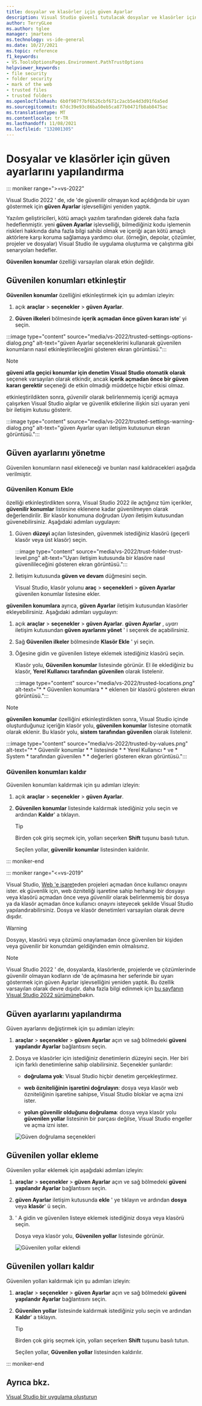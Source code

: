 ```yaml
---
title: dosyalar ve klasörler için güven Ayarlar
description: Visual Studio güvenli tutulacak dosyalar ve klasörler için güven ayarlarını değiştirmeyi öğrenin.
author: TerryGLee
ms.author: tglee
manager: jmartens
ms.technology: vs-ide-general
ms.date: 10/27/2021
ms.topic: reference
f1_keywords:
- VS.ToolsOptionsPages.Environment.PathTrustOptions
helpviewer_keywords:
- file security
- folder security
- mark of the web
- trusted files
- trusted folders
ms.openlocfilehash: 6b0f907f7bf6526cbf671c2acb5e4d3d91f6a5ed
ms.sourcegitcommit: 67dc39e93c86ba50eb5ca877b0471fb8ab8475ac
ms.translationtype: MT
ms.contentlocale: tr-TR
ms.lasthandoff: 11/08/2021
ms.locfileid: "132001305"
---
```

# <a name="configure-trust-settings-for-files-and-folders"></a>Dosyalar ve klasörler için güven ayarlarını yapılandırma

::: moniker range=">=vs-2022"

Visual Studio 2022 ' de, ıde 'de güvenilir olmayan kod açıldığında bir uyarı göstermek için **güven Ayarlar** işlevselliğini yeniden yaptık. 

Yazılım geliştiricileri, kötü amaçlı yazılım tarafından giderek daha fazla hedeflenmiştir. yeni **güven Ayarlar** işlevselliği, bilmediğiniz kodu işlemenin riskleri hakkında daha fazla bilgi sahibi olmak ve içeriği açan kötü amaçlı aktörlere karşı koruma sağlamaya yardımcı olur. (örneğin, depolar, çözümler, projeler ve dosyalar) Visual Studio ile uygulama oluşturma ve çalıştırma gibi senaryoları hedefler. 

**Güvenilen konumlar** özelliği varsayılan olarak etkin değildir. 

## <a name="enable-trusted-locations"></a>Güvenilen konumları etkinleştir

**Güvenilen konumlar** özelliğini etkinleştirmek için şu adımları izleyin:

1. açık **araçlar** > **seçenekler** > **güven Ayarlar**.

2. **Güven ilkeleri** bölmesinde **içerik açmadan önce güven kararı iste**' yi seçin.

:::image type="content" source="media/vs-2022/trusted-settings-options-dialog.png" alt-text="güven Ayarlar seçeneklerini kullanarak güvenilen konumların nasıl etkinleştirileceğini gösteren ekran görüntüsü.":::

> [!NOTE]
> **güveni atla geçici konumlar için denetim Visual Studio otomatik olarak** seçenek varsayılan olarak etkindir, ancak **içerik açmadan önce bir güven kararı gerektir** seçeneği de etkin olmadığı müddetçe hiçbir etkisi olmaz.

etkinleştirildikten sonra, *güvenilir* olarak belirlenmemiş içeriği açmaya çalışırken Visual Studio algılar ve güvenlik etkilerine ilişkin sizi uyaran yeni bir iletişim kutusu gösterir.

:::image type="content" source="media/vs-2022/trusted-settings-warning-dialog.png" alt-text="güven Ayarlar uyarı iletişim kutusunun ekran görüntüsü.":::

## <a name="manage-trust-settings"></a>Güven ayarlarını yönetme

Güvenilen konumların nasıl ekleneceği ve bunları nasıl kaldıracekleri aşağıda verilmiştir.

### <a name="add-trusted-locations"></a>Güvenilen Konum Ekle

özelliği etkinleştirdikten sonra, Visual Studio 2022 ile açtığınız tüm içerikler, **güvenilir konumlar** listesine eklenene kadar güvenilmeyen olarak değerlendirilir.  Bir klasör konumuna doğrudan *Uyarı* iletişim kutusundan güvenebilirsiniz. Aşağıdaki adımları uygulayın:

1. Güven **düzeyi** açılan listesinden, güvenmek istediğiniz klasörü (geçerli klasör veya üst klasör) seçin.

   :::image type="content" source="media/vs-2022/trust-folder-trust-level.png" alt-text="Uyarı iletişim kutusunda bir klasöre nasıl güvenilileceğini gösteren ekran görüntüsü.":::

1. İletişim kutusunda **güven ve devam** düğmesini seçin.

   Visual Studio, klasör yolunu **araç**  > **seçenekleri** > **güven Ayarlar** güvenilen konumlar listesine ekler.

**güvenilen konumlara** ayrıca, **güven Ayarlar** iletişim kutusundan klasörler ekleyebilirsiniz. Aşağıdaki adımları uygulayın:

1. açık **araçlar**  >  **seçenekler**  >  **güven Ayarlar**. **güven Ayarlar** , *uyarı* iletişim kutusundan **güven ayarlarını yönet** ' i seçerek de açabilirsiniz.

2. Sağ **Güvenilen ilkeler** bölmesinde **Klasör Ekle** ' yi seçin.

3. Öğesine gidin ve güvenilen listeye eklemek istediğiniz klasörü seçin.

   Klasör yolu, **Güvenilen konumlar** listesinde görünür. El ile eklediğiniz bu klasör, **Yerel Kullanıcı** **tarafından güvenilen** olarak listelenir.
   
   :::image type="content" source="media/vs-2022/trusted-locations.png" alt-text="* * Güvenilen konumlara * * eklenen bir klasörü gösteren ekran görüntüsü.":::

> [!NOTE]
> **güvenilen konumlar** özelliğini etkinleştirdikten sonra, Visual Studio içinde oluşturduğunuz içeriğin klasör yolu, **güvenilen konumlar** listesine otomatik olarak eklenir. Bu klasör yolu, **sistem** **tarafından güvenilen** olarak listelenir.
> 
> :::image type="content" source="media/vs-2022/trusted-by-values.png" alt-text="* * Güvenilir konumlar * * listesinde * * Yerel Kullanıcı * ve * System * tarafından güvenilen * * değerleri gösteren ekran görüntüsü.":::

### <a name="remove-trusted-locations"></a>Güvenilen konumları kaldır

Güvenilen konumları kaldırmak için şu adımları izleyin:

1. açık **araçlar** > **seçenekler** > **güven Ayarlar**.

2. **Güvenilen konumlar** listesinde kaldırmak istediğiniz yolu seçin ve ardından **Kaldır**' a tıklayın.

   > [!TIP]
   > Birden çok giriş seçmek için, yolları seçerken **Shift** tuşunu basılı tutun.

   Seçilen yollar, **güvenilir konumlar** listesinden kaldırılır.

::: moniker-end

::: moniker range="<=vs-2019"

Visual Studio, [Web 'e işaret](/previous-versions/windows/internet-explorer/ie-developer/compatibility/ms537628(v=vs.85))eden projeleri açmadan önce kullanıcı onayını ister. ek güvenlik için, web özniteliği işaretine sahip herhangi bir dosyayı veya klasörü açmadan önce veya *güvenilir* olarak belirlenmemiş bir dosya ya da klasör açmadan önce kullanıcı onayını isteyecek şekilde Visual Studio yapılandırabilirsiniz. Dosya ve klasör denetimleri varsayılan olarak devre dışıdır.

> [!WARNING]
> Dosyayı, klasörü veya çözümü onaylamadan önce güvenilen bir kişiden veya güvenilir bir konumdan geldiğinden emin olmalısınız.

> [!NOTE]
> Visual Studio 2022 ' de, dosyalarda, klasörlerde, projelerde ve çözümlerinde güvenilir olmayan kodların ıde 'de açılmasına her seferinde bir uyarı göstermek için güven Ayarlar işlevselliğini yeniden yaptık. Bu özellik varsayılan olarak devre dışıdır. daha fazla bilgi edinmek için [bu sayfanın Visual Studio 2022 sürümüne](?view=vs-2022&preserve-view=true)bakın.

## <a name="configure-trust-settings"></a>Güven ayarlarını yapılandırma

Güven ayarlarını değiştirmek için şu adımları izleyin:

1. **araçlar** > **seçenekler** > **güven Ayarlar** açın ve sağ bölmedeki **güveni yapılandır Ayarlar** bağlantısını seçin.

2. Dosya ve klasörler için istediğiniz denetimlerin düzeyini seçin. Her biri için farklı denetimlerine sahip olabilirsiniz. Seçenekler şunlardır:

   * **doğrulama yok**: Visual Studio hiçbir denetim gerçekleştirmez.

   * **web özniteliğinin işaretini doğrulayın**: dosya veya klasör web özniteliğinin işaretine sahipse, Visual Studio bloklar ve açma izni ister.

   * **yolun güvenilir olduğunu doğrulama**: dosya veya klasör yolu **güvenilen yollar** listesinin bir parçası değilse, Visual Studio engeller ve açma izni ister.

   ![Güven doğrulama seçenekleri](media/trust-settings.png)

## <a name="add-trusted-paths"></a>Güvenilen yollar ekleme

Güvenilen yollar eklemek için aşağıdaki adımları izleyin:

1. **araçlar** > **seçenekler** > **güven Ayarlar** açın ve sağ bölmedeki **güveni yapılandır Ayarlar** bağlantısını seçin.

2. **güven Ayarlar** iletişim kutusunda **ekle** ' ye tıklayın ve ardından **dosya** veya **klasör**' ü seçin.

3. ' A gidin ve güvenilen listeye eklemek istediğiniz dosya veya klasörü seçin.

   Dosya veya klasör yolu, **Güvenilen yollar** listesinde görünür.

   ![Güvenilen yollar eklendi](media/trusted-paths.png)

## <a name="remove-trusted-paths"></a>Güvenilen yolları kaldır

Güvenilen yolları kaldırmak için şu adımları izleyin:

1. **araçlar** > **seçenekler** > **güven Ayarlar** açın ve sağ bölmedeki **güveni yapılandır Ayarlar** bağlantısını seçin.

2. **Güvenilen yollar** listesinde kaldırmak istediğiniz yolu seçin ve ardından **Kaldır**' a tıklayın.

   > [!TIP]
   > Birden çok giriş seçmek için, yolları seçerken **Shift** tuşunu basılı tutun.

   Seçilen yollar, **Güvenilen yollar** listesinden kaldırılır.

::: moniker-end

## <a name="see-also"></a>Ayrıca bkz.

[Visual Studio bir uygulama oluşturun](../walkthrough-building-an-application.md)
